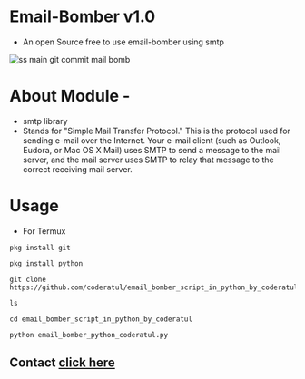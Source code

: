 # Email-Bomber v1.0
- An open Source free to use email-bomber using smtp

![ss main git commit mail bomb](https://user-images.githubusercontent.com/72141859/116877627-308b5000-abec-11eb-9595-a1c8d6ee4b0f.png)
# About Module -
- smtp library 
- Stands for "Simple Mail Transfer Protocol." This is the protocol used for sending e-mail over the Internet. Your e-mail client (such as Outlook, Eudora, or Mac OS X Mail) uses SMTP to send a message to the mail server, and the mail server uses SMTP to relay that message to the correct receiving mail server.
# Usage
- For Termux
```
pkg install git
```
```
pkg install python
```
```
git clone https://github.com/coderatul/email_bomber_script_in_python_by_coderatul
```
```
ls
```
```
cd email_bomber_script_in_python_by_coderatul
```
```
python email_bomber_python_coderatul.py
```
## Contact <a href="https://linktr.ee/programmeratul"> click here</a>
